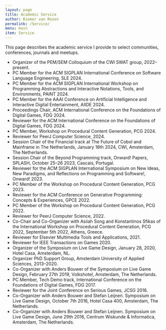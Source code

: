 ```yaml
---
layout: page
title: Academic Service
author: Riemer van Rozen
permalink: /Service/
menu: main
item: Service
---
```

This page describes the academic service I provide to select communities, conferences, journals and meetups.

* Organizer of the PEM/SEM Colloquium of the CWI SWAT group, 2022–present.
* PC Member for the ACM SIGPLAN International Conference on Software Language Engineering, SLE 2024.
* PC Member for the ACM SIGPLAN International Workshop on Programming Abstractions and Interactive Notations, Tools, and Environments, PAINT 2024.
* PC Member for the AAAI Conference on Artificial Intelligence and Interactive Digital Entertainment, AIIDE 2024.
* Proceedings Chair, ACM International Conference on the Foundations of Digital Games, FDG 2024.
* Reviewer for the ACM International Conference on the Foundations of Digital Games, FDG 2024.
* PC Member, Workshop on Procedural Content Generation, PCG 2024.
* Reviewer for PeerJ Computer Science, 2024.
* Session Chair of the Financial track at The Future of Cobol and Mainframe in The Netherlands, January 18th 2024, CWI, Amsterdam, The Netherlands.
* Session Chair of the Beyond Programming track, Onward! Papers, SPLASH, October 25–26 2023, Cascais, Portugal.
* Reviewer for the ACM SIGPLAN International Symposium on New Ideas, New Paradigms, and Reflections on Programming and Software!, Onward! 2023.
* PC Member of the Workshop on Procedural Content Generation, PCG 2023.
* Reviewer for the ACM Conference on Generative Programming: Concepts & Experiences, GPCE 2022.
* PC Member of the Workshop on Procedural Content Generation, PCG 2022.
* Reviewer for PeerJ Computer Science, 2022.
* Co-Chair and Co-Organizer with Asiiah Song and Konstantinos Sfikas of the International Workshop on Procedural Content Generation, PCG 2022, September 5th 2022, Athens, Greece.
* Reviewer for Elsevier Multimedia Tools and Applications, 2021.
* Reviewer for IEEE Transactions on Games 2020.
* Organizer of the Symposium on Live Game Design, January 28, 2020, Hotel Casa, Amsterdam, NL.
* Organizer PhD Support Group, Amsterdam University of Applied Sciences, 2013–2020.
* Co-Organizer with Anders Bouwer of the Symposium on Live Game Design, February 27th 2019, Volkshotel,
Amsterdam, The Netherlands.
* PC Member, Tech Demo track, International Conference on the Foundations of Digital Games, FDG 2017.
* Reviewer for the Joint Conference on Serious Games, JCSG 2016.
* Co-Organizer with Anders Bouwer and Stefan Leijnen. Symposium on Live Game Design, October 7th 2016, Hotel Casa 400, Amsterdam, The Netherlands.
* Co-Organizer with Anders Bouwer and Stefan Leijnen. Symposium on Live Game Design, June 29th 2016, Centrum Wiskunde & Informatica, Amsterdam, The Netherlands.